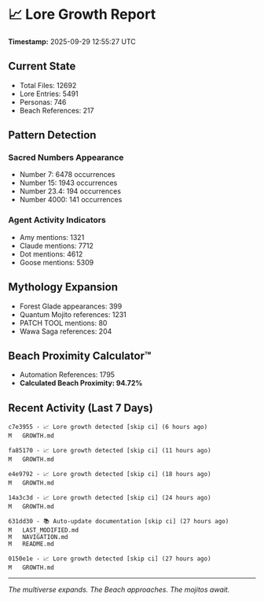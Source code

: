# 📈 Lore Growth Report

**Timestamp:** 2025-09-29 12:55:27 UTC

## Current State

- Total Files: 12692
- Lore Entries: 5491
- Personas: 746
- Beach References: 217

## Pattern Detection

### Sacred Numbers Appearance
- Number 7: 6478 occurrences
- Number 15: 1943 occurrences
- Number 23.4: 194 occurrences
- Number 4000: 141 occurrences

### Agent Activity Indicators
- Amy mentions: 1321
- Claude mentions: 7712
- Dot mentions: 4612
- Goose mentions: 5309

## Mythology Expansion

- Forest Glade appearances: 399
- Quantum Mojito references: 1231
- PATCH TOOL mentions: 80
- Wawa Saga references: 204

## Beach Proximity Calculator™

- Automation References: 1795
- **Calculated Beach Proximity: 94.72%**

## Recent Activity (Last 7 Days)

```
c7e3955 - 📈 Lore growth detected [skip ci] (6 hours ago)
M	GROWTH.md

fa85170 - 📈 Lore growth detected [skip ci] (11 hours ago)
M	GROWTH.md

e4e9792 - 📈 Lore growth detected [skip ci] (18 hours ago)
M	GROWTH.md

14a3c3d - 📈 Lore growth detected [skip ci] (24 hours ago)
M	GROWTH.md

631dd30 - 📚 Auto-update documentation [skip ci] (27 hours ago)
M	LAST_MODIFIED.md
M	NAVIGATION.md
M	README.md

0150e1e - 📈 Lore growth detected [skip ci] (27 hours ago)
M	GROWTH.md

```

---

*The multiverse expands. The Beach approaches. The mojitos await.*
